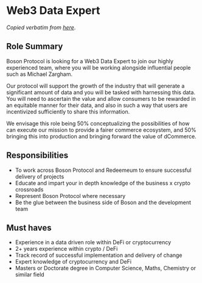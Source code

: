 # Web3 Data Expert

_Copied verbatim from [here](https://boards.greenhouse.io/bosonprotocol/jobs/4299158003)_.

## Role Summary

Boson Protocol is looking for a Web3 Data Expert to join our highly experienced team, where you will be working alongside influential people such as Michael Zargham.

Our protocol will support the growth of the industry that will generate a significant amount of data and you will be tasked with harnessing this data. You will need to ascertain the value and allow consumers to be rewarded in an equitable manner for their data, and also in such a way that users are incentivized sufficiently to share this information.

We envisage this role being 50% conceptualizing the possibilities of how can execute our mission to provide a fairer commerce ecosystem, and 50% bringing this into production and bringing forward the value of dCommerce.

## Responsibilities

- To work across Boson Protocol and Redeemeum to ensure successful delivery of projects
- Educate and impart your in depth knowledge of the business x crypto crossroads
- Represent Boson Protocol where necessary
- Be the glue between the business side of Boson and the development team

## Must haves

- Experience in a data driven role within DeFi or cryptocurrency
- 2+ years experience within crypto / DeFi
- Track record of successful implementation and delivery of change 
- Expert knowledge of cryptocurrency and DeFi
- Masters or Doctorate degree in Computer Science, Maths, Chemistry or similar field

